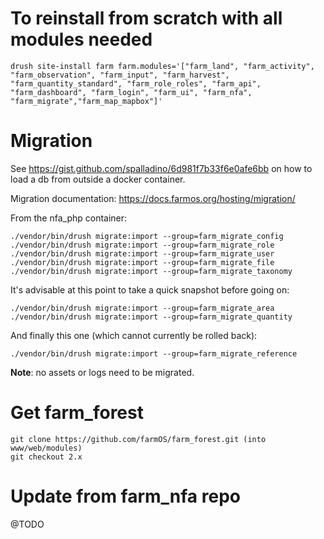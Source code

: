 # To reinstall from scratch with all modules needed

```
drush site-install farm farm.modules='["farm_land", "farm_activity", "farm_observation", "farm_input", "farm_harvest", "farm_quantity_standard", "farm_role_roles", "farm_api", "farm_dashboard", "farm_login", "farm_ui", "farm_nfa", "farm_migrate","farm_map_mapbox"]'
```

# Migration

See https://gist.github.com/spalladino/6d981f7b33f6e0afe6bb on how to load a db from outside a docker container.

Migration documentation: https://docs.farmos.org/hosting/migration/

From the nfa_php container:

```
./vendor/bin/drush migrate:import --group=farm_migrate_config
./vendor/bin/drush migrate:import --group=farm_migrate_role
./vendor/bin/drush migrate:import --group=farm_migrate_user
./vendor/bin/drush migrate:import --group=farm_migrate_file
./vendor/bin/drush migrate:import --group=farm_migrate_taxonomy
```

It's advisable at this point to take a quick snapshot before going on:

```
./vendor/bin/drush migrate:import --group=farm_migrate_area
./vendor/bin/drush migrate:import --group=farm_migrate_quantity
```

And finally this one (which cannot currently be rolled back):

```
./vendor/bin/drush migrate:import --group=farm_migrate_reference
```

**Note**: no assets or logs need to be migrated.

# Get farm_forest

```
git clone https://github.com/farmOS/farm_forest.git (into www/web/modules)
git checkout 2.x
```

# Update from farm_nfa repo
@TODO
